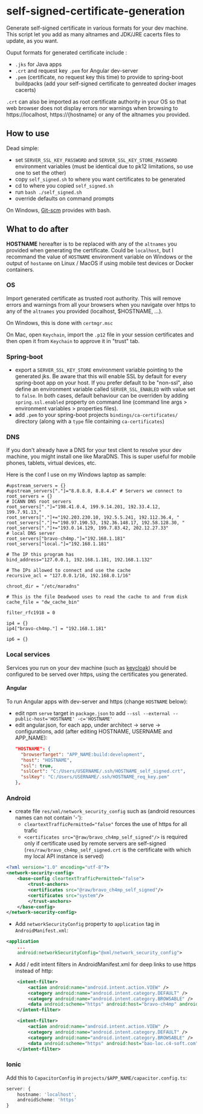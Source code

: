 # self-signed-certificate-generation
Generate self-signed certificate in various formats for your dev machine.
This script let you add as many altnames and JDK/JRE cacerts files to update, as you want.

Ouput formats for generated certificate include :
- `.jks` for Java apps
- `.crt` and request key `.pem` for Angular dev-server
- `.pem` (certificate, no request key this time) to provide to spring-boot buildpacks (add your self-signed certificate to genreated docker images cacerts)

`.crt` can also be imported as root certificate authority in your OS so that web browser does not display errors nor warnings when browsing to https://localhost, https://{hostname} or any of the altnames you provided.

## How to use
Dead simple:
- set `SERVER_SSL_KEY_PASSWORD` and `SERVER_SSL_KEY_STORE_PASSWORD` environment variables (must be identical due to pk12 limitations, so use one to set the other)
- copy `self_signed.sh` to where you want certificates to be generated
- cd to where you copied `self_signed.sh`
- run `bash ./self_signed.sh`
- override defaults on command prompts

On Windows, [Git-scm](https://git-scm.com/downloads) provides with bash.

## What to do after
**HOSTNAME** hereafter is to be replaced with any of the `altnames` you provided when generating the certificate. Could be `localhost`, but I recommand the value of `HOSTNAME` environment variable on Windows or the output of `hostanme` on Linux / MacOS if using mobile test devices or Docker containers.

### OS
Import generated certificate as trusted root authority. This will remove errors and warnings from all your browsers when you navigate over https to any of the `altnames` you provided (localhost, $HOSTNAME, ...).

On Windows, this is done with `certmgr.msc`

On Mac, open `Keychain`, import the `.p12` file in your session certificates and then open it from `Keychain` to approve it in "trust" tab.

### Spring-boot
- export a `SERVER_SSL_KEY_STORE` environment variable pointing to the generated jks. Be aware that this will enable SSL by default for every spring-boot app on your host. If you prefer default to be "non-ssl", also define an environment variable called `SERVER_SSL_ENABLED` with value set to `false`. In both cases, default behaviour can be overriden by adding `spring.ssl.enabled` property on command line (command line args > environment variables > properties files).
- add `.pem` to your spring-boot projects `bindings/ca-certificates/` directory (along with a `type` file containing `ca-certificates`)

### DNS
If you don't already have a DNS for your test client to resolve your dev machine, you might install one like MaraDNS.
This is super useful for mobile phones, tablets, virtual devices, etc.

Here is the conf I use on my Windows laptop as sample:
```
#upstream_servers = {}
#upstream_servers["."]="8.8.8.8, 8.8.4.4" # Servers we connect to 
root_servers = {}
# ICANN DNS root servers 
root_servers["."]="198.41.0.4, 199.9.14.201, 192.33.4.12, 199.7.91.13,"
root_servers["."]+="192.203.230.10, 192.5.5.241, 192.112.36.4, "
root_servers["."]+="198.97.190.53, 192.36.148.17, 192.58.128.30, "
root_servers["."]+="193.0.14.129, 199.7.83.42, 202.12.27.33"
# local DNS server
root_servers["bravo-ch4mp."]="192.168.1.181"
root_servers["local."]="192.168.1.181"

# The IP this program has 
bind_address="127.0.0.1, 192.168.1.181, 192.168.1.132"

# The IPs allowed to connect and use the cache
recursive_acl = "127.0.0.1/16, 192.168.0.1/16"

chroot_dir = "/etc/maradns"

# This is the file Deadwood uses to read the cache to and from disk
cache_file = "dw_cache_bin"

filter_rfc1918 = 0

ip4 = {}
ip4["bravo-ch4mp."] = "192.168.1.181"

ip6 = {}
```

### Local services
Services you run on your dev machine (such as [keycloak](https://www.keycloak.org/docs/latest/server_installation/index.html#_setting_up_ssl)) should be configured to be served over https, using the certificates you generated. 

#### Angular
To run Angular apps with dev-server and https (change `HOSTNAME` below):
- edit npm `serve` target in `package.json` to add `--ssl --external --public-host='HOSTNAME' -c='HOSTNAME'`
- edit angular.json, for each app, under architect -> serve -> configurations, add (after editing HOSTNAME, USERNAME and APP_NAME):
  ```json
  "HOSTNAME": {
    "browserTarget": "APP_NAME:build:development",
    "host": "HOSTNAME",
    "ssl": true,
    "sslCert": "C:/Users/USERNAME/.ssh/HOSTNAME_self_signed.crt",
    "sslKey": "C:/Users/USERNAME/.ssh/HOSTNAME_req_key.pem"
  },
  ```
  
### Android
- create file `res/xml/network_security_config` such as (android resources names can not contain '-'):
    * `cleartextTrafficPermitted="false"` forces the use of https for all trafic
    * `<certificates src="@raw/bravo_ch4mp_self_signed"/>` is required only if certificate used by remote servers are self-signed (`res/raw/bravo_ch4mp_self_signed.crt` is the certificate with which my local API instance is served)
```xml
<?xml version="1.0" encoding="utf-8"?>
<network-security-config>
    <base-config cleartextTrafficPermitted="false">
        <trust-anchors>
        <certificates src="@raw/bravo_ch4mp_self_signed"/>
        <certificates src="system"/>
        </trust-anchors>
    </base-config>
</network-security-config>
```

- Add `networkSecurityConfig` property to `application` tag in `AndroidManifest.xml`: 
```xml
<application
    ...
    android:networkSecurityConfig="@xml/network_security_config">
```

- Add / edit intent filters in AndroidManifest.xml for deep links to use https instead of http: 
``` xml
    <intent-filter>
        <action android:name="android.intent.action.VIEW" />
        <category android:name="android.intent.category.DEFAULT" />
        <category android:name="android.intent.category.BROWSABLE" />
        <data android:scheme="https" android:host="bravo-ch4mp" android:port="8100" />
    </intent-filter>

    <intent-filter>
        <action android:name="android.intent.action.VIEW" />
        <category android:name="android.intent.category.DEFAULT" />
        <category android:name="android.intent.category.BROWSABLE" />
        <data android:scheme="https" android:host="bao-loc.c4-soft.com" />
    </intent-filter>
```

### Ionic
Add this to `CapacitorConfig` in `projects/$APP_NAME/capacitor.config.ts`: 
```typescript
server: {
    hostname: 'localhost',
    androidScheme: 'https'
}
``` 
